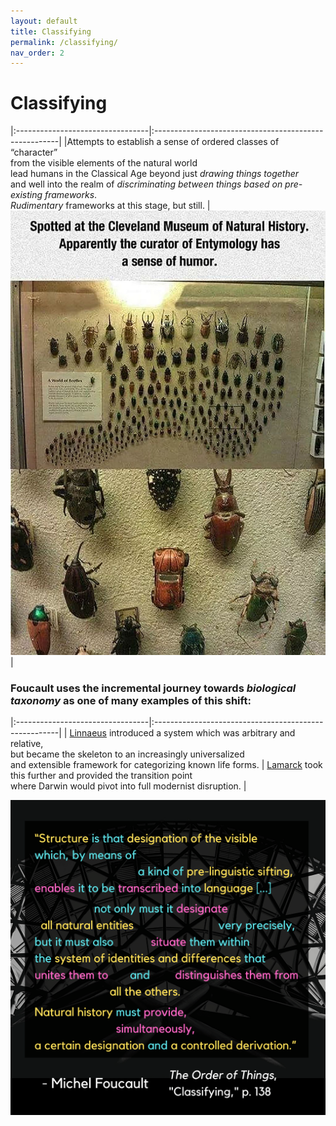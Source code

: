 ```yaml
---
layout: default
title: Classifying
permalink: /classifying/
nav_order: 2
---
```


# Classifying 

|:---------------------------------|:------------------------------------------------------|
|Attempts to establish a sense of ordered classes of “character” <br> from the visible elements of the natural world <br> lead humans in the Classical Age beyond just *drawing things together* <br> and well into the realm of *discriminating between things based on pre-existing frameworks*. <br> *Rudimentary* frameworks at this stage, but still. | ![Classifying memes](../memes/naturalhistorytaxonomymeme.jpg) |

### Foucault uses the incremental journey towards *biological taxonomy* as one of many examples of this shift:

|:---------------------------------|:------------------------------------------------------|
| [Linnaeus](https://en.wikipedia.org/wiki/Systema_Naturae) introduced a system which was arbitrary and relative, <br> but became the skeleton to an increasingly universalized <br> and extensible framework for categorizing known life forms. | [Lamarck](http://knarf.english.upenn.edu/People/lamarck.html#:~:text=Lamarck%2C%20studying%20Linnaeus's%20system,largely%20the%20work%20of%20Lamarck) took this further and provided the transition point <br> where Darwin would pivot into full modernist disruption. |

![Classifying](../graphics/toot_classifying_graphic.png)
